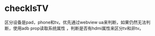 checkIsTV
=========

区分设备是pad，phone和tv。优先通过webview ua来判断，如果仍然无法判断，使用adb prop读取系统属性 ，判断是否有hdmi属性来区分tv和非tv。
